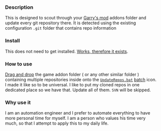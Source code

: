 ### Description
This is designed to scout through your [Garry's mod][ref-gam-gm] addons folder and update every
git repository there. It is detected using the existing configuration
`.git` folder that contains repo information

### Install
This does not need to get installed. [Works, therefore it exists][ref-dec-ph].

### How to use
[Drag and drop][ref-drg-dr] the game addon folder ( or any other similar folder )
containing multiple repositories inside onto the [`UpdateRepos.bat`][ref-bat-sp]
[batch][ref-use-bs] icon. I made it like so to be universal. I like to put my cloned
repos in one dedicated place so we have that. Update all of them. `SVN` will be skipped.

### Why use it
I am an automation engineer and I prefer to automate everything to have more
personal time for myself. I am a person who values his time very much, so that
I attempt to apply this to my daily life.

[ref-bat-sp]: https://github.com/dvdvideo1234/WindowsBatches/blob/master/GmodAddons/WorkshopPublish/UpdateRepos.bat
[ref-gam-gm]: https://store.steampowered.com/app/4000/Garrys_Mod/
[ref-use-bs]: https://en.wikibooks.org/wiki/Windows_Batch_Scripting
[ref-dec-ph]: https://newlearningonline.com/new-learning/chapter-7/committed-knowledge-the-modern-past/descartes-i-think-therefore-i-am
[ref-drg-dr]: https://learn.microsoft.com/en-us/windows/apps/design/input/drag-and-drop
